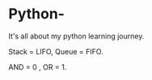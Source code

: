 # Python-
It's all about my python learning journey.

Stack = LIFO,
Queue = FIFO.

AND = 0 , OR = 1.
